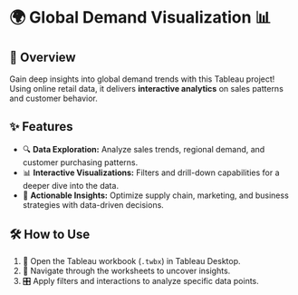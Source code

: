 # 🌍 Global Demand Visualization 📊

## 🚀 Overview
Gain deep insights into global demand trends with this Tableau project! Using online retail data, it delivers **interactive analytics** on sales patterns and customer behavior.

## ✨ Features
- 🔍 **Data Exploration:** Analyze sales trends, regional demand, and customer purchasing patterns.
- 📊 **Interactive Visualizations:** Filters and drill-down capabilities for a deeper dive into the data.
- 🎯 **Actionable Insights:** Optimize supply chain, marketing, and business strategies with data-driven decisions.

## 🛠️ How to Use
1. 📂 Open the Tableau workbook (`.twbx`) in Tableau Desktop.
2. 📑 Navigate through the worksheets to uncover insights.
3. 🎛️ Apply filters and interactions to analyze specific data points.

